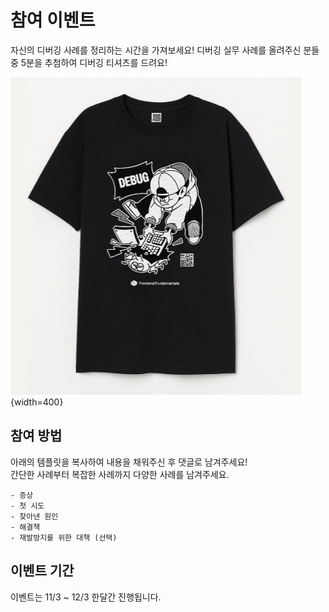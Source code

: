 # 참여 이벤트

자신의 디버깅 사례를 정리하는 시간을 가져보세요! 디버깅 실무 사례를 올려주신 분들 중 5분을 추첨하여 디버깅 티셔츠를 드려요!

![](../images/event/t-shirt.png){width=400}

## 참여 방법

아래의 템플릿을 복사하여 내용을 채워주신 후 댓글로 남겨주세요!
<br/>
간단한 사례부터 복잡한 사례까지 다양한 사례를 남겨주세요.

```
- 증상
- 첫 시도
- 찾아낸 원인
- 해결책
- 재발방지를 위한 대책 (선택)
```

## 이벤트 기간

이벤트는 11/3 ~ 12/3 한달간 진행됩니다.
